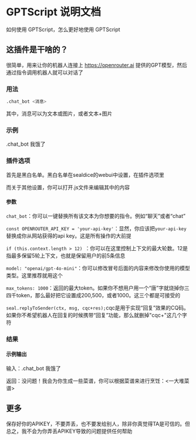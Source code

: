 # GPTScript 说明文档

如何使用 GPTScript，怎么更好地使用 GPTScript

## 这插件是干啥的？

很简单，用来让你的机器人连接上 https://openrouter.ai 提供的GPT模型，然后通过指令调用机器人就可以对话了

### 用法

```sh
.chat_bot <消息>
```
其中，消息可以为文本或图片，或者文本+图片

### 示例

.chat_bot 我饿了


### 插件选项

首先是黑白名单。黑白名单在sealdice的webui中设置，在插件选项里

而关于其他设置，你可以打开.js文件来编辑其中的内容

#### 参数

`chat_bot`：你可以一键替换所有该文本为你想要的指令。例如“聊天”或者“chat”

`const OPENROUTER_API_KEY = 'your-api-key'`：显然，你应该把`your-api-key`替换成你从网站获得的api key。这是所有操作的大前提

`if (this.context.length > 12) `：你可以在这里控制上下文的最大轮数。12是指最多保留5轮上下文，也就是保留用户的前5条信息

`model: "openai/gpt-4o-mini"`：你可以修改冒号后面的内容来修改你使用的模型类型。这里推荐就用这个

`max_tokens: 1000`：返回的最大token。如果你不想用户用一个“唐”字就烧掉你三四千token，那么最好把它设置成200,500，或者1000。这三个都是可接受的

`seal.replyToSender(ctx, msg, cqc+res);`cqc是用于实现“回复”效果的CQ码。如果你不希望机器人在回复的时候携带“回复”功能，那么就删掉"cqc+"这几个字符

### 结果

#### 示例输出

输入：.chat_bot 我饿了

返回：没问题！我会为你生成一些菜谱，你可以根据菜谱来进行烹饪：<一大堆菜谱>

## 更多

保存好你的APIKEY，不要弄丢，也不要发给别人，除非你真觉得TA是可信的。但总之，我不会为你弄丢APIKEY导致的问题提供任何帮助
